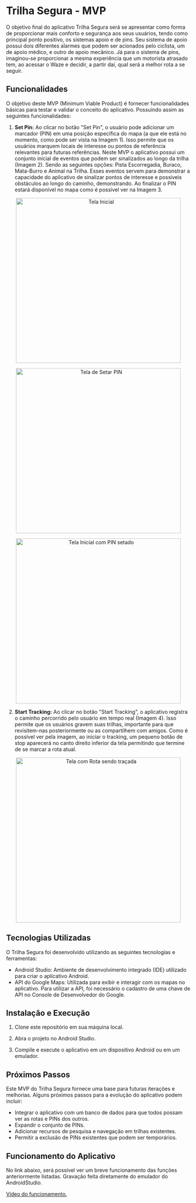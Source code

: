 # Trilha Segura - MVP

O objetivo final do aplicativo Trilha Segura será se apresentar como forma de proporcionar mais conforto e segurança aos seus usuários, tendo como principal ponto positivo, os sistemas apoio e de pins. Seu sistema de apoio possui dois diferentes alarmes que podem ser acionados pelo ciclista, um de apoio médico, e outro de apoio mecânico. Já para o sistema de pins, imaginou-se proporcionar a mesma experiência que um motorista atrasado tem, ao acessar o Waze e decidir, a partir daí, qual será a melhor rota a se seguir.

## Funcionalidades

O objetivo deste MVP (Minimum Viable Product) é fornecer funcionalidades básicas para testar e validar o conceito do aplicativo. Possuindo assim as seguintes funcionalidades:

1. **Set Pin:** Ao clicar no botão "Set Pin", o usuário pode adicionar um marcador (PIN) em uma posição específica do mapa (a que ele está no momento, como pode ser vista na Imagem 1). Isso permite que os usuários marquem locais de interesse ou pontos de referência relevantes para futuras referências. Neste MVP o aplicativo possui um conjunto inicial de eventos que podem ser sinalizados ao longo da trilha (Imagem 2). Sendo as seguintes opções: Pista Escorregadia, Buraco, Mata-Burro e Animal na Trilha. Esses eventos servem para demonstrar a capacidade do aplicativo de sinalizar pontos de interesse e possíveis obstáculos ao longo do caminho, demonstrando. Ao finalizar o PIN estará disponível no mapa como é possível ver na Imagem 3.

<p align="center">
  <img src="https://github.com/JoaoMEspindola/MDS_Trilha_Segura/assets/49202702/2beeeea6-2091-4de2-8062-a6f39fa67c74" alt="Tela Inicial" height="450px">
</p>

<p align="center">
  <img src="https://github.com/JoaoMEspindola/MDS_Trilha_Segura/assets/49202702/9af57cba-0a4b-4d2e-ac37-835d232fb662" alt="Tela de Setar PIN" height="450px">
</p>

<p align="center">
  <img src="https://github.com/JoaoMEspindola/MDS_Trilha_Segura/assets/49202702/233899b8-6c09-4af4-9013-ef5a278afe37" alt="Tela Inicial com PIN setado" height="450px">
</p>

2. **Start Tracking:** Ao clicar no botão "Start Tracking", o aplicativo registra o caminho percorrido pelo usuário em tempo real (Imagem 4). Isso permite que os usuários gravem suas trilhas, importante para que revisitem-nas posteriormente ou as compartilhem com amigos. Como é possível ver pela imagem, ao iniciar o tracking, um pequeno botão de stop aparecerá no canto direito inferior da tela permitindo que termine de se marcar a rota atual.

<p align="center">
  <img src="https://github.com/JoaoMEspindola/MDS_Trilha_Segura/assets/49202702/791d53fb-6630-4dd7-92e4-7bca3cd6d42b" alt="Tela com Rota sendo traçada" height="450px">
</p>

## Tecnologias Utilizadas

O Trilha Segura foi desenvolvido utilizando as seguintes tecnologias e ferramentas:

- Android Studio: Ambiente de desenvolvimento integrado (IDE) utilizado para criar o aplicativo Android.
- API do Google Maps: Utilizada para exibir e interagir com os mapas no aplicativo. Para utilizar a API, foi necessário o cadastro de uma chave de API no Console de Desenvolvedor do Google.

## Instalação e Execução

1. Clone este repositório em sua máquina local.

2. Abra o projeto no Android Studio.

3. Compile e execute o aplicativo em um dispositivo Android ou em um emulador.

## Próximos Passos

Este MVP do Trilha Segura fornece uma base para futuras iterações e melhorias. Alguns próximos passos para a evolução do aplicativo podem incluir:

- Integrar o aplicativo com um banco de dados para que todos possam ver as rotas e PINs dos outros.
- Expandir o conjunto de PINs.
- Adicionar recursos de pesquisa e navegação em trilhas existentes.
- Permitir a exclusão de PINs existentes que podem ser temporários.

## Funcionamento do Aplicativo

<p>No link abaixo, será possível ver um breve funcionamento das funções anteriormente listadas. Gravação feita diretamente do emulador do AndroidStudio.</p>
<a href="https://youtu.be/QQBdJ5aXxvM">Vídeo do funcionamento.</a>
